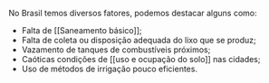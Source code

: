 No Brasil temos diversos fatores, podemos destacar alguns como: 
- Falta de [[Saneamento básico]];
- Falta de coleta ou disposição adequada do lixo que se produz;
-  Vazamento de tanques de combustíveis próximos;
- Caóticas condições de [[uso e ocupação do solo]] nas cidades;
- Uso de métodos de irrigação pouco eficientes.